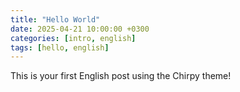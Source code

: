 ```yaml
---
title: "Hello World"
date: 2025-04-21 10:00:00 +0300
categories: [intro, english]
tags: [hello, english]
---
```


This is your first English post using the Chirpy theme!